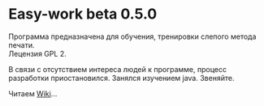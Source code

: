 Easy-work beta 0.5.0
=========

Программа предназначена для обучения, тренировки слепого метода печати.<br>
Лецензия GPL 2.<br>

В связи с отсутствием интереса людей к программе, процесс разработки приостановился.
Занялся изучением java. Звеняйте.

Читаем <a HREF="https://github.com/KeyGen/Easy-work/wiki">Wiki</a>...
